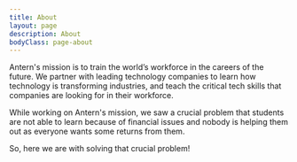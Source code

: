 ```yaml
---
title: About
layout: page
description: About
bodyClass: page-about
---
```


Antern's mission is to train the world’s workforce in the careers of the future. We partner with leading technology companies to learn how technology is transforming industries, and teach the critical tech skills that companies are looking for in their workforce.

While working on Antern's mission, we saw a crucial problem that students are not able to learn because of financial issues and nobody is helping them out as everyone wants some returns from them.

So, here we are with solving that crucial problem!

